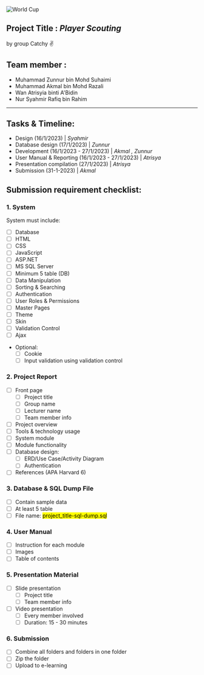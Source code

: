 ![World Cup](https://img.freepik.com/free-vector/banner-theme-world-championship-qatar-2022_87202-1274.jpg?w=1380&t=st=1673857927~exp=1673858527~hmac=525d10cbe3a5ebc1b642f071d7c747f16522767dcf57d0c905dacd5c6580a3fe)

## Project Title : *Player Scouting*

by group Catchy :v:

## Team member :
- Muhammad Zunnur bin Mohd Suhaimi
- Muhammad Akmal bin Mohd Razali
- Wan Atrisyia binti A'Bidin
- Nur Syahmir Rafiq bin Rahim

---
## Tasks & Timeline:

- Design (16/1/2023) | *Syahmir*
- Database design (17/1/2023) | *Zunnur*
- Development (16/1/2023 - 27/1/2023) | *Akmal , Zunnur*
- User Manual & Reporting (16/1/2023 - 27/1/2023) | *Atrisya*
- Presentation compilation (27/1/2023) | *Atrisya*
- Submission (31-1-2023) | *Akmal*

## Submission requirement checklist:

### 1. System

System must include:
- [ ] Database
- [ ] HTML
- [ ] CSS
- [ ] JavaScript
- [ ] ASP.NET
- [ ] MS SQL Server
- [ ] Minimum 5 table (DB)
- [ ] Data Manipulation
- [ ] Sorting & Searching
- [ ] Authentication
- [ ] User Roles & Permissions
- [ ] Master Pages
- [ ] Theme
- [ ] Skin
- [ ] Validation Control
- [ ] Ajax
- Optional:
  - [ ] Cookie
  - [ ] Input validation using validation control

### 2. Project Report
- [ ] Front page
     - [ ] Project title
     - [ ] Group name
     - [ ] Lecturer name
     - [ ] Team member info 
- [ ] Project overview
- [ ] Tools & technology usage
- [ ] System module
- [ ] Module functionality
- [ ] Database design:
     - [ ] ERD/Use Case/Activity Diagram
     - [ ] Authentication
- [ ] References (APA Harvard 6)

### 3. Database & SQL Dump File
- [ ] Contain sample data
- [ ] At least 5 table
- [ ] File name: <mark>project_title-sql-dump.sql<mark>

### 4. User Manual
- [ ] Instruction for each module
- [ ] Images
- [ ] Table of contents

### 5. Presentation Material
- [ ] Slide presentation
  - [ ] Project title
  - [ ] Team member info
- [ ] Video presentation
  - [ ] Every member involved
  - [ ] Duration: 15 - 30 minutes

### 6. Submission
- [ ] Combine all folders and folders in one folder
- [ ] Zip the folder
- [ ] Upload to e-learning

